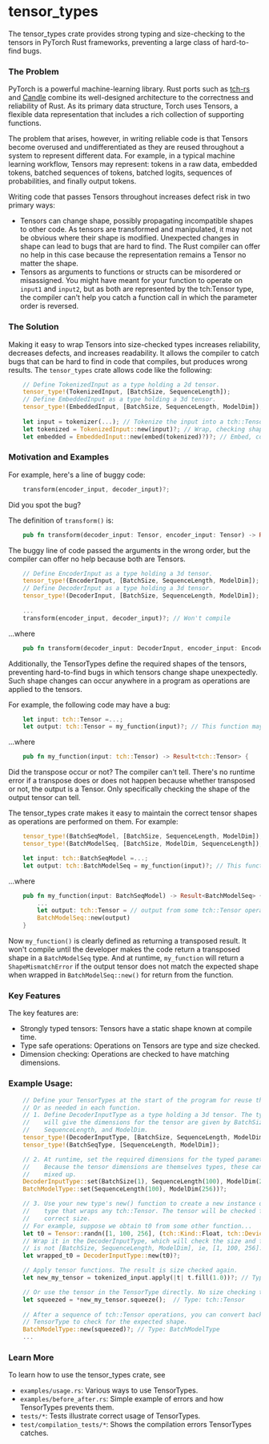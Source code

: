 # tensor_types

The tensor_types crate provides strong typing and size-checking to the tensors in
PyTorch Rust frameworks, preventing a large class of hard-to-find bugs. 

### The Problem
PyTorch is a powerful machine-learning library. Rust ports such as
[tch-rs](https://github.com/LaurentMazare/tch-rs) and
[Candle](https://github.com/huggingface/candle) combine its well-designed
architecture to the correctness and reliability of Rust. As its primary data
structure, Torch uses Tensors, a flexible data representation that includes a
rich collection of supporting functions. 

The problem that arises, however, in writing reliable code is that Tensors
become overused and undifferentiated as they are reused throughout a system to
represent different data. For example, in a typical machine learning workflow,
Tensors may represent: tokens in a raw data, embedded tokens, batched sequences
of tokens, batched logits, sequences of probabilities, and finally output
tokens.

Writing code that passes Tensors throughout increases defect risk in two primary
ways:
- Tensors can change shape, possibly propagating incompatible shapes to other
  code. As tensors are transformed and manipulated, it may not be obvious where
  their shape is modified. Unexpected changes in shape can lead to bugs that are
  hard to find. The Rust compiler can offer no help in this case because the
  representation remains a Tensor no matter the shape.
- Tensors as arguments to functions or structs can be misordered or misassigned.
  You might have meant for your function to operate on `input1` and `input2`,
  but as both are represented by the tch:Tensor type, the compiler can't help
  you catch a function call in which the parameter order is reversed.
  
### The Solution

Making it easy to wrap Tensors into size-checked types increases reliability,
decreases defects, and increases readability. It allows the compiler to catch
bugs that can be hard to find in code that compiles, but produces wrong results.
The `tensor_types` crate allows code like the following:

```rust
    // Define TokenizedInput as a type holding a 2d tensor.
    tensor_type!(TokenizedInput, [BatchSize, SequenceLength]);
    // Define EmbeddedInput as a type holding a 3d tensor.
    tensor_type!(EmbeddedInput, [BatchSize, SequenceLength, ModelDim]);
    
    let input = tokenizer(...); // Tokenize the input into a tch::Tensor.
    let tokenized = TokenizedInput::new(input)?; // Wrap, checking shape.
    let embedded = EmbeddedInput::new(embed(tokenized)?)?; // Embed, confirming new shape.
```

### Motivation and Examples

For example, here's a line of buggy code:

```rust
    transform(encoder_input, decoder_input)?;
```
Did you spot the bug?

The definition of `transform()` is:

```rust
    pub fn transform(decoder_input: Tensor, encoder_input: Tensor) -> Result<()> {
```

The buggy line of code passed the arguments in the wrong order, but the compiler
can offer no help because both are Tensors. 


```rust
    // Define EncoderInput as a type holding a 3d tensor.
    tensor_type!(EncoderInput, [BatchSize, SequenceLength, ModelDim]);
    // Define DecoderInput as a type holding a 3d tensor.
    tensor_type!(DecoderInput, [BatchSize, SequenceLength, ModelDim]);
    
    ...
    transform(encoder_input, decoder_input)?; // Won't compile 
```
...where
```rust
    pub fn transform(decoder_input: DecoderInput, encoder_input: EncoderInput) -> Result<()> {
```

Additionally, the TensorTypes define the required shapes of the tensors,
preventing hard-to-find bugs in which tensors change shape unexpectedly. Such
shape changes can occur anywhere in a program as operations are applied to the
tensors.

For example, the following code may have a bug:
```rust
    let input: tch::Tensor =...;
    let output: tch::Tensor = my_function(input)?; // This function may transpose the input.
```
...where
```rust
    pub fn my_function(input: tch::Tensor) -> Result<tch::Tensor> {
```

Did the transpose occur or not? The compiler can't tell. There's no runtime
error if a transpose does or does not happen because whether transposed or not,
the output is a Tensor. Only specifically checking the shape of the output
tensor can tell.

The tensor_types crate makes it easy to maintain the correct tensor shapes as
operations are performed on them. For example:
```rust
    tensor_type!(BatchSeqModel, [BatchSize, SequenceLength, ModelDim]);
    tensor_type!(BatchModelSeq, [BatchSize, ModelDim, SequenceLength]);

    let input: tch::BatchSeqModel =...;
    let output: tch::BatchModelSeq = my_function(input)?; // This function will transpose the input.
```
...where
```rust
    pub fn my_function(input: BatchSeqModel) -> Result<BatchModelSeq> {
        ...
        let output: tch::Tensor = // output from some tch::Tensor operations.
        BatchModelSeq::new(output)
    }
```

Now `my_function()` is clearly defined as returning a transposed result. It
won't compile until the developer makes the code return a transposed shape in a
`BatchModelSeq` type. And at runtime, `my_function` will return a
`ShapeMismatchError` if the output tensor does not match the expected shape when
wrapped in `BatchModelSeq::new()` for return from the function.



### Key Features

The key features are:
- Strongly typed tensors: Tensors have a static shape known at compile time.
- Type safe operations: Operations on Tensors are type and size checked.
- Dimension checking: Operations are checked to have matching dimensions.

### Example Usage:
```rust
    // Define your TensorTypes at the start of the program for reuse throughout.
    // Or as needed in each function.
    // 1. Define DecoderInputType as a type holding a 3d tensor. The types that
    //    will give the dimensions for the tensor are given by BatchSize, 
    //    SequenceLength, and ModelDim.
    tensor_type!(DecoderInputType, [BatchSize, SequenceLength, ModelDim]);
    tensor_type!(BatchSeqType, [SequenceLength, ModelDim]);

    // 2. At runtime, set the required dimensions for the typed parameters.
    //    Because the tensor dimensions are themselves types, these can't be
    //    mixed up.
    DecoderInputType::set(BatchSize(1), SequenceLength(100), ModelDim(256))?;
    BatchModelType::set(SequenceLength(100), ModelDim(256))?;

    // 3. Use your new type's new() function to create a new instance of your
    //    type that wraps any tch::Tensor. The tensor will be checked for the
    //    correct size.
    // For example, suppose we obtain t0 from some other function...
    let t0 = Tensor::randn([1, 100, 256], (tch::Kind::Float, tch::Device::Cpu));
    // Wrap it in the DecoderInputType, which will check the size and fail if it
    // is not [BatchSize, SequenceLength, ModelDim], ie, [1, 100, 256].
    let wrapped_t0 = DecoderInputType::new(t0)?;

    // Apply tensor functions. The result is size checked again.
    let new_my_tensor = tokenized_input.apply(|t| t.fill(1.0))?; // Type: BatchSeqType

    // Or use the tensor in the TensorType directly. No size checking though.
    let squeezed = *new_my_tensor.squeeze();  // Type: tch::Tensor
    
    // After a sequence of tch::Tensor operations, you can convert back to a 
    // TensorType to check for the expected shape.
    BatchModelType::new(squeezed)?; // Type: BatchModelType
    ...
```

### Learn More

To learn how to use the tensor_types crate, see
- `examples/usage.rs`: Various ways to use TensorTypes.
- `examples/before_after.rs`: Simple example of errors and how TensorTypes prevents them.
- `tests/*`: Tests illustrate correct usage of TensorTypes.
- `test/compilation_tests/*`: Shows the compilation errors TensorTypes catches.


